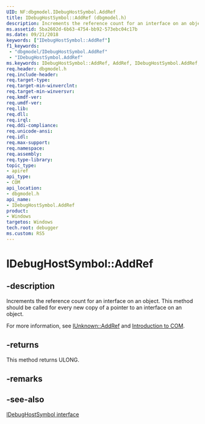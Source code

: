 ```yaml
---
UID: NF:dbgmodel.IDebugHostSymbol.AddRef
title: IDebugHostSymbol::AddRef (dbgmodel.h)
description: Increments the reference count for an interface on an object. This method should be called for every new copy of a pointer to an interface on an object. 
ms.assetid: 5ba2602d-6b63-4754-bb92-573ebc04c17b
ms.date: 09/21/2018
keywords: ["IDebugHostSymbol::AddRef"]
f1_keywords:
 - "dbgmodel/IDebugHostSymbol.AddRef"
 - "IDebugHostSymbol.AddRef"
ms.keywords: IDebugHostSymbol::AddRef, AddRef, IDebugHostSymbol.AddRef, IDebugHostSymbol::AddRef, IDebugHostSymbol.AddRef
req.header: dbgmodel.h
req.include-header:
req.target-type:
req.target-min-winverclnt:
req.target-min-winversvr:
req.kmdf-ver:
req.umdf-ver:
req.lib:
req.dll:
req.irql: 
req.ddi-compliance:
req.unicode-ansi:
req.idl:
req.max-support:
req.namespace:
req.assembly:
req.type-library: 
topic_type: 
- apiref
api_type: 
- COM
api_location: 
- dbgmodel.h
api_name: 
- IDebugHostSymbol.AddRef
product:
- Windows
targetos: Windows
tech.root: debugger
ms.custom: RS5
---
```


# IDebugHostSymbol::AddRef


## -description

Increments the reference count for an interface on an object. This method should be called for every new copy of a pointer to an interface on an object. 

For more information, see [IUnknown::AddRef](https://docs.microsoft.com/windows/win32/api/unknwn/nf-unknwn-iunknown-addref) and [Introduction to COM](https://docs.microsoft.com/cpp/atl/introduction-to-com).


## -returns

This method returns ULONG.

## -remarks


## -see-also

[IDebugHostSymbol interface](nn-dbgmodel-idebughostsymbol.md)

